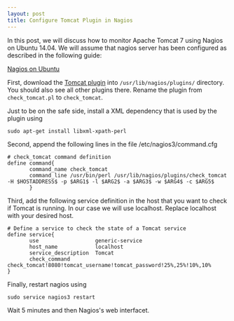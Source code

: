 ```yaml
---
layout: post
title: Configure Tomcat Plugin in Nagios
---
```


In this post, we will discuss how to monitor Apache Tomcat 7 using Nagios on Ubuntu 14.04. We will assume that nagios server has been configured as described in the following guide:

[Nagios on Ubuntu](https://help.ubuntu.com/lts/serverguide/nagios.html)

First, download the [Tomcat plugin](http://exchange.nagios.org/directory/Plugins/Java-Applications-and-Servers/Apache-Tomcat/check_tomcat-2Epl/details) into `/usr/lib/nagios/plugins/` directory. You should also see all other plugins there. Rename the plugin from `check_tomcat.pl` to `check_tomcat`.

Just to be on the safe side, install a XML dependency that is used by the plugin using 

```sudo apt-get install libxml-xpath-perl```

Second, append the following lines in the file /etc/nagios3/command.cfg

```
# check_tomcat command definition
define command{
       command_name check_tomcat
       command_line /usr/bin/perl /usr/lib/nagios/plugins/check_tomcat -H $HOSTADDRESS$ -p $ARG1$ -l $ARG2$ -a $ARG3$ -w $ARG4$ -c $ARG5$
       }
```

Third, add the following service definition in the host that you want to check if Tomcat is running. In our case we will use localhost. Replace localhost with your desired host.

```
# Define a service to check the state of a Tomcat service
define service{
       use                  generic-service
       host_name            localhost
       service_description  Tomcat
       check_command        check_tomcat!8080!tomcat_username!tomcat_password!25%,25%!10%,10%
}
```

Finally, restart nagios using

```
sudo service nagios3 restart
```

Wait 5 minutes and then Nagios's web interfacet.
